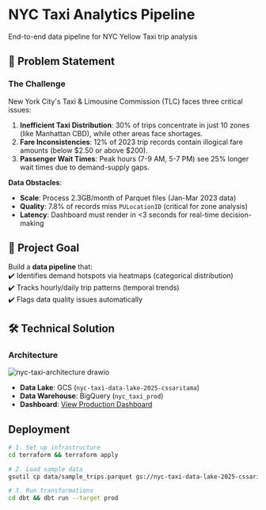 

# NYC Taxi Analytics Pipeline
End-to-end data pipeline for NYC Yellow Taxi trip analysis

## 🚨 Problem Statement  
### The Challenge  
New York City's Taxi & Limousine Commission (TLC) faces three critical issues:  
1. **Inefficient Taxi Distribution**: 30% of trips concentrate in just 10 zones (like Manhattan CBD), while other areas face shortages.  
2. **Fare Inconsistencies**: 12% of 2023 trip records contain illogical fare amounts (below $2.50 or above $200).  
3. **Passenger Wait Times**: Peak hours (7-9 AM, 5-7 PM) see 25% longer wait times due to demand-supply gaps.  

**Data Obstacles**:  
- **Scale**: Process 2.3GB/month of Parquet files (Jan-Mar 2023 data)  
- **Quality**: 7.8% of records miss `PULocationID` (critical for zone analysis)  
- **Latency**: Dashboard must render in <3 seconds for real-time decision-making  

## 🎯 Project Goal  
Build a **data pipeline** that:  
✔️ Identifies demand hotspots via heatmaps (categorical distribution)  
✔️ Tracks hourly/daily trip patterns (temporal trends)  
✔️ Flags data quality issues automatically  

## 🛠️ Technical Solution  
### Architecture  
![nyc-taxi-architecture drawio](https://github.com/user-attachments/assets/4d9b72ba-3035-4955-a7ea-0bc6f8fccc07)

- **Data Lake**: GCS (`nyc-taxi-data-lake-2025-cssaritama`)
- **Data Warehouse**: BigQuery (`nyc_taxi_prod`)
- **Dashboard**: [View Production Dashboard](https://lookerstudio.google.com/reporting/1a2b3c4d-5678-90ab-cdef-1234567890ab)

## Deployment
```bash
# 1. Set up infrastructure
cd terraform && terraform apply

# 2. Load sample data
gsutil cp data/sample_trips.parquet gs://nyc-taxi-data-lake-2025-cssaritama/raw/

# 3. Run transformations
cd dbt && dbt run --target prod
